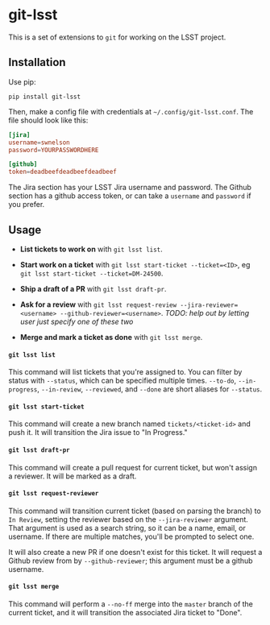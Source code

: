 # git-lsst #

This is a set of extensions to `git` for working on the LSST project.

## Installation

Use pip:
```
pip install git-lsst
```

Then, make a config file with credentials at `~/.config/git-lsst.conf`. The file
should look like this:

```conf
[jira]
username=swnelson
password=YOURPASSWORDHERE

[github]
token=deadbeefdeadbeefdeadbeef
```

The Jira section has your LSST Jira username and password. The Github section
has a github access token, or can take a `username` and `password` if you
prefer.

## Usage

* **List tickets to work on** with `git lsst list`.

* **Start work on a ticket** with `git lsst start-ticket --ticket=<ID>`, eg `git lsst start-ticket --ticket=DM-24500`.

* **Ship a draft of a PR** with `git lsst draft-pr`.

* **Ask for a review** with `git lsst request-review --jira-reviewer=<username>
  --github-reviewer=<username>`. *TODO: help out by letting user just specify
  one of these two*

* **Merge and mark a ticket as done** with `git lsst merge`.

#### `git lsst list`

This command will list tickets that you're assigned to. You can filter by status
with `--status`, which can be specified multiple times. `--to-do`,
`--in-progress`, `--in-review`, `--reviewed`, and `--done` are short aliases for
`--status`.

#### `git lsst start-ticket`

This command will create a new branch named `tickets/<ticket-id>` and push it.
It will transition the Jira issue to "In Progress."

#### `git lsst draft-pr`

This command will create a pull request for current ticket, but won't assign a
reviewer. It will be marked as a draft.

#### `git lsst request-reviewer`

This command will transition current ticket (based on parsing the branch) to `In
Review`, setting the reviewer based on the `--jira-reviewer` argument. That
argument is used as a search string, so it can be a name, email, or username. If
there are multiple matches, you'll be prompted to select one.

It will also create a new PR if one doesn't exist for this ticket. It will
request a Github review from by `--github-reviewer`; this argument must be a
github username.

#### `git lsst merge`

This command will perform a `--no-ff` merge into the `master` branch of the
current ticket, and it will transition the associated Jira ticket to "Done".
